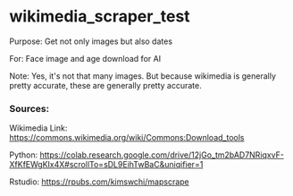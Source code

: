 # wikimedia_scraper_test
Purpose: Get not only images but also dates

For: Face image and age download for AI

Note: Yes, it's not that many images. But because wikimedia is generally pretty accurate, these are generally pretty accurate.

### Sources:

Wikimedia Link: https://commons.wikimedia.org/wiki/Commons:Download_tools

Python: https://colab.research.google.com/drive/12jGo_tm2bAD7NRiqxvF-XfKfEWgKIx4X#scrollTo=sDL9EihTwBaC&uniqifier=1

Rstudio: https://rpubs.com/kimswchi/mapscrape
